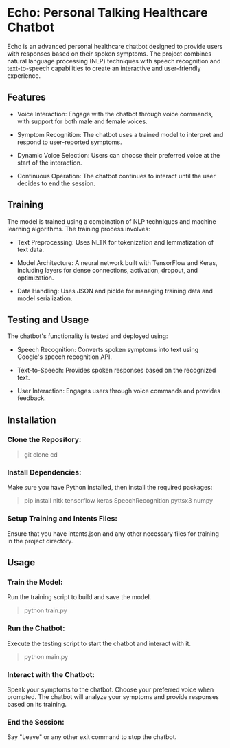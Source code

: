 # Echo: Personal Talking Healthcare Chatbot
Echo is an advanced personal healthcare chatbot designed to provide users with responses based on their spoken symptoms. The project combines natural language processing (NLP) techniques with speech recognition and text-to-speech capabilities to create an interactive and user-friendly experience.

## Features

- Voice Interaction: Engage with the chatbot through voice commands, with support for both male and female voices.

- Symptom Recognition: The chatbot uses a trained model to interpret and respond to user-reported symptoms.

- Dynamic Voice Selection: Users can choose their preferred voice at the start of the interaction.

- Continuous Operation: The chatbot continues to interact until the user decides to end the session.

## Training

The model is trained using a combination of NLP techniques and machine learning algorithms. The training process involves:

- Text Preprocessing: Uses NLTK for tokenization and lemmatization of text data.

- Model Architecture: A neural network built with TensorFlow and Keras, including layers for dense connections, activation, dropout, and optimization.

- Data Handling: Uses JSON and pickle for managing training data and model serialization.

## Testing and Usage

The chatbot's functionality is tested and deployed using:

- Speech Recognition: Converts spoken symptoms into text using Google's speech recognition API.

- Text-to-Speech: Provides spoken responses based on the recognized text.

- User Interaction: Engages users through voice commands and provides feedback.

## Installation

### Clone the Repository:
> git clone <repository-url>
> cd <repository-directory>
### Install Dependencies:

Make sure you have Python installed, then install the required packages:

> pip install nltk tensorflow keras SpeechRecognition pyttsx3 numpy
### Setup Training and Intents Files:

Ensure that you have intents.json and any other necessary files for training in the project directory.

## Usage

### Train the Model:

Run the training script to build and save the model.

> python train.py
> 
### Run the Chatbot:
Execute the testing script to start the chatbot and interact with it.

> python main.py
### Interact with the Chatbot:

Speak your symptoms to the chatbot.
Choose your preferred voice when prompted.
The chatbot will analyze your symptoms and provide responses based on its training.
### End the Session:
Say "Leave" or any other exit command to stop the chatbot.
